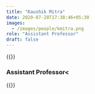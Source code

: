 ```yaml
---
title: "Kaushik Mitra"
date: 2020-07-28T17:38:46+05:30
images:
  - /images/people/kmitra.png
role: "Assistant Professor"
draft: false
---
```



{{<rawhtml>}}
<h3><b>Assistant Professor<</b></h3>
{{</rawhtml>}}
